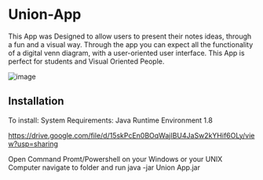 # Union-App
This App was Designed to allow users to present their notes ideas, through a fun and a visual way. Through the app you can expect all the functionality of a digital venn diagram, with a user-oriented user interface. This App is perfect for students and Visual Oriented People. 

![image](https://user-images.githubusercontent.com/46433229/103976032-b1a56f80-5143-11eb-8c80-fd1e7eb55e00.png)











## Installation 

To install: System Requirements: Java Runtime Environment 1.8 

https://drive.google.com/file/d/15skPcEn0BOqWajIBU4JaSw2kYHif6OLy/view?usp=sharing 

Open Command Promt/Powershell on your Windows or your UNIX Computer navigate to folder and run java -jar Union App.jar




